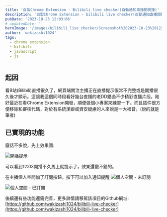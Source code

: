 ```yaml
---
title: '自製Chrome Extension - Bilibili live checker(自動通知直播間開播)'
description: '自製Chrome Extension - bilibili live checker(自動通知直播間開播)'
pubDate: '2023-10-23 12:03:06'
# updatedDate: ''
heroImage: '/images/bilibili_live_checker/Screenshot%202023-10-23%20122859.png'
author: 'wakizashi1024'
tags:
  - chrome extension
  - bilibili
  - javascript
  - js
---
```

## 起因

看B站(Bilibili)直播很久了，網頁端關注主播正在直播提示很常不完整或是開播很久後才顯示。這讓我這個同時段看好幾台直播的老DD錯過不少精彩直播片段。剛好最近在看Chrome Extension開發，順便做個小專案來練習一下。而且插件很方便移除和審核代碼，對於有系統潔癖或資安疑慮的人來說是一大福音。(說的就是筆者)

## 已實現的功能

廢話不多說，先上效果圖:

![開播提示](/images/bilibili_live_checker/Screenshot%202023-10-23%20122859.png)

可以看到12:03開播不久馬上就提示了，效果還蠻不錯的。

在主播個人空間加了訂閱按鈕，按下可以加入通知提醒
![個人空間 - 未訂閱](/images/bilibili_live_checker/Screenshot%202023-10-23%20123821.png)

![個人空間 - 已訂閱](/images/bilibili_live_checker/Screenshot%202023-10-23%20124324.png)

後續還有些功能還需完善，更多詳情請移駕該項目的Github網址: [https://github.com/wakizashi1024/bilibili-live-checker](https://github.com/wakizashi1024/bilibili-live-checker)
